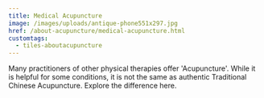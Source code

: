 ```yaml
---
title: Medical Acupuncture
image: /images/uploads/antique-phone551x297.jpg
href: /about-acupuncture/medical-acupuncture.html
customtags:
  - tiles-aboutacupuncture
---
```

Many practitioners of other physical therapies offer 'Acupuncture'. While it is helpful for some conditions, it is not the same as authentic Traditional Chinese Acupuncture. Explore the difference here.